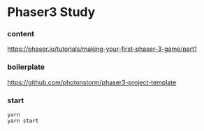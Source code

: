 # Phaser3 Study

### content
https://phaser.io/tutorials/making-your-first-phaser-3-game/part1

### boilerplate
https://github.com/photonstorm/phaser3-project-template

### start
```
yarn
yarn start
```